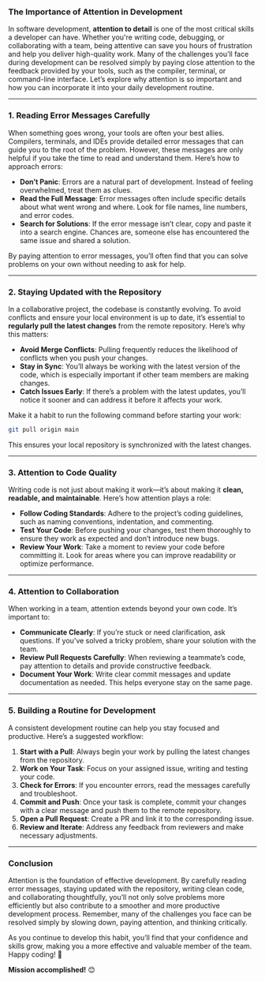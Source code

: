 ### **The Importance of Attention in Development**

In software development, **attention to detail** is one of the most critical skills a developer can have. Whether you're writing code, debugging, or collaborating with a team, being attentive can save you hours of frustration and help you deliver high-quality work. Many of the challenges you’ll face during development can be resolved simply by paying close attention to the feedback provided by your tools, such as the compiler, terminal, or command-line interface. Let’s explore why attention is so important and how you can incorporate it into your daily development routine.

---

### **1. Reading Error Messages Carefully**
When something goes wrong, your tools are often your best allies. Compilers, terminals, and IDEs provide detailed error messages that can guide you to the root of the problem. However, these messages are only helpful if you take the time to read and understand them. Here’s how to approach errors:
- **Don’t Panic**: Errors are a natural part of development. Instead of feeling overwhelmed, treat them as clues.
- **Read the Full Message**: Error messages often include specific details about what went wrong and where. Look for file names, line numbers, and error codes.
- **Search for Solutions**: If the error message isn’t clear, copy and paste it into a search engine. Chances are, someone else has encountered the same issue and shared a solution.

By paying attention to error messages, you’ll often find that you can solve problems on your own without needing to ask for help.

---

### **2. Staying Updated with the Repository**
In a collaborative project, the codebase is constantly evolving. To avoid conflicts and ensure your local environment is up to date, it’s essential to **regularly pull the latest changes** from the remote repository. Here’s why this matters:
- **Avoid Merge Conflicts**: Pulling frequently reduces the likelihood of conflicts when you push your changes.
- **Stay in Sync**: You’ll always be working with the latest version of the code, which is especially important if other team members are making changes.
- **Catch Issues Early**: If there’s a problem with the latest updates, you’ll notice it sooner and can address it before it affects your work.

Make it a habit to run the following command before starting your work:

```bash
git pull origin main
```

This ensures your local repository is synchronized with the latest changes.

---

### **3. Attention to Code Quality**
Writing code is not just about making it work—it’s about making it **clean, readable, and maintainable**. Here’s how attention plays a role:
- **Follow Coding Standards**: Adhere to the project’s coding guidelines, such as naming conventions, indentation, and commenting.
- **Test Your Code**: Before pushing your changes, test them thoroughly to ensure they work as expected and don’t introduce new bugs.
- **Review Your Work**: Take a moment to review your code before committing it. Look for areas where you can improve readability or optimize performance.

---

### **4. Attention to Collaboration**
When working in a team, attention extends beyond your own code. It’s important to:
- **Communicate Clearly**: If you’re stuck or need clarification, ask questions. If you’ve solved a tricky problem, share your solution with the team.
- **Review Pull Requests Carefully**: When reviewing a teammate’s code, pay attention to details and provide constructive feedback.
- **Document Your Work**: Write clear commit messages and update documentation as needed. This helps everyone stay on the same page.

---

### **5. Building a Routine for Development**
A consistent development routine can help you stay focused and productive. Here’s a suggested workflow:
1. **Start with a Pull**: Always begin your work by pulling the latest changes from the repository.
2. **Work on Your Task**: Focus on your assigned issue, writing and testing your code.
3. **Check for Errors**: If you encounter errors, read the messages carefully and troubleshoot.
4. **Commit and Push**: Once your task is complete, commit your changes with a clear message and push them to the remote repository.
5. **Open a Pull Request**: Create a PR and link it to the corresponding issue.
6. **Review and Iterate**: Address any feedback from reviewers and make necessary adjustments.

---

### **Conclusion**
Attention is the foundation of effective development. By carefully reading error messages, staying updated with the repository, writing clean code, and collaborating thoughtfully, you’ll not only solve problems more efficiently but also contribute to a smoother and more productive development process. Remember, many of the challenges you face can be resolved simply by slowing down, paying attention, and thinking critically. 

As you continue to develop this habit, you’ll find that your confidence and skills grow, making you a more effective and valuable member of the team. Happy coding! 🚀

**Mission accomplished!** 😊